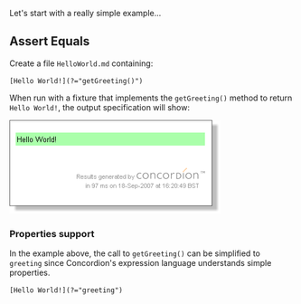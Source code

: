 Let's start with a really simple example...

## Assert Equals

Create a file `HelloWorld.md` containing:

~~~
[Hello World!](?="getGreeting()")
~~~

When run with a fixture that implements the `getGreeting()` method to return `Hello World!`, the output specification will show:

![successful specification](img/hello-world-success.png)

### Properties support

In the example above, the call to `getGreeting()` can be simplified to `greeting` since Concordion's expression language understands simple properties.

~~~
[Hello World!](?="greeting")
~~~
